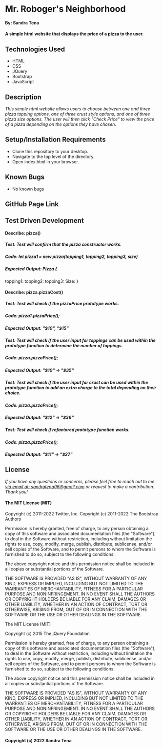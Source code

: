 # Mr. Roboger's Neighborhood
#### By: Sandra Tena
#### A simple html website that displays the price of a pizza to the user. 
## Technologies Used
* HTML
* CSS
* JQuery
* Bootstrap
* JavaScript
## Description
_This simple html website allows users to choose between one and three pizza topping options, one of three crust style options, and one of three pizza size options. The user will then click "Check Price" to view the price of a pizza depending on the options they have chosen._
## Setup/Installation Requirements
* Clone this repository to your desktop. 
* Navigate to the top level of the directory. 
* Open index.html in your browser. 
## Known Bugs
* No known bugs
## GitHub Page Link
<!-- LINK HERE -->
## Test Driven Development
#### Describe: pizza()
##### Test: Test will confirm that the pizza constructor works. 
##### Code: let pizza1 = new pizza(topping1, topping2, topping3, size)
##### Expected Output: Pizza {
  topping1: 
  topping2: 
  topping3:
  Size: 
}
#### Describe: pizza.pizzaCost()
##### Test: Test will check if the pizzaPrice prototype works. 
##### Code: pizza1.pizzaPrice();
##### Expected Output: "$10", "$15"
##### Test: Test will check if the user input for toppings can be used within the prototype function to determine the number of toppings. 
##### Code: pizza.pizzaPrice();
##### Expected Output: "$10" -> "$35"
##### Test: Test will check if the user input for crust can be used within the prototype function to add an extra charge to the total depending on their choice. 
##### Code: pizza.pizzaPrice();
##### Expected Output: "$12" -> "$39"
##### Test: Test will check if refactored prototype function works. 
##### Code: pizza.pizzaPrice();
##### Expected Output: "$11" -> "$27"
## License
_If you have any questions or concerns, please feel free to reach out to me [via email at: sandratena06@gmail.com](mailto:sandratena06@gmail.com) or request to make a contribution. Thank you!_ 
#### The MIT License (MIT)

Copyright (c) 2011-2022 Twitter, Inc.
Copyright (c) 2011-2022 The Bootstrap Authors

Permission is hereby granted, free of charge, to any person obtaining a copy
of this software and associated documentation files (the "Software"), to deal
in the Software without restriction, including without limitation the rights
to use, copy, modify, merge, publish, distribute, sublicense, and/or sell
copies of the Software, and to permit persons to whom the Software is
furnished to do so, subject to the following conditions:

The above copyright notice and this permission notice shall be included in
all copies or substantial portions of the Software.

THE SOFTWARE IS PROVIDED "AS IS", WITHOUT WARRANTY OF ANY KIND, EXPRESS OR
IMPLIED, INCLUDING BUT NOT LIMITED TO THE WARRANTIES OF MERCHANTABILITY,
FITNESS FOR A PARTICULAR PURPOSE AND NONINFRINGEMENT. IN NO EVENT SHALL THE
AUTHORS OR COPYRIGHT HOLDERS BE LIABLE FOR ANY CLAIM, DAMAGES OR OTHER
LIABILITY, WHETHER IN AN ACTION OF CONTRACT, TORT OR OTHERWISE, ARISING FROM,
OUT OF OR IN CONNECTION WITH THE SOFTWARE OR THE USE OR OTHER DEALINGS IN
THE SOFTWARE.

The MIT License (MIT)

Copyright (c) 2015 The jQuery Foundation

Permission is hereby granted, free of charge, to any person obtaining a copy of this software and associated documentation files (the "Software"), to deal in the Software without restriction, including without limitation the rights to use, copy, modify, merge, publish, distribute, sublicense, and/or sell copies of the Software, and to permit persons to whom the Software is furnished to do so, subject to the following conditions:

The above copyright notice and this permission notice shall be included in all copies or substantial portions of the Software.

THE SOFTWARE IS PROVIDED "AS IS", WITHOUT WARRANTY OF ANY KIND, EXPRESS OR IMPLIED, INCLUDING BUT NOT LIMITED TO THE WARRANTIES OF MERCHANTABILITY, FITNESS FOR A PARTICULAR PURPOSE AND NONINFRINGEMENT. IN NO EVENT SHALL THE AUTHORS OR COPYRIGHT HOLDERS BE LIABLE FOR ANY CLAIM, DAMAGES OR OTHER LIABILITY, WHETHER IN AN ACTION OF CONTRACT, TORT OR OTHERWISE, ARISING FROM, OUT OF OR IN CONNECTION WITH THE SOFTWARE OR THE USE OR OTHER DEALINGS IN THE SOFTWARE.
#### Copyright (c) 2022 Sandra Tena